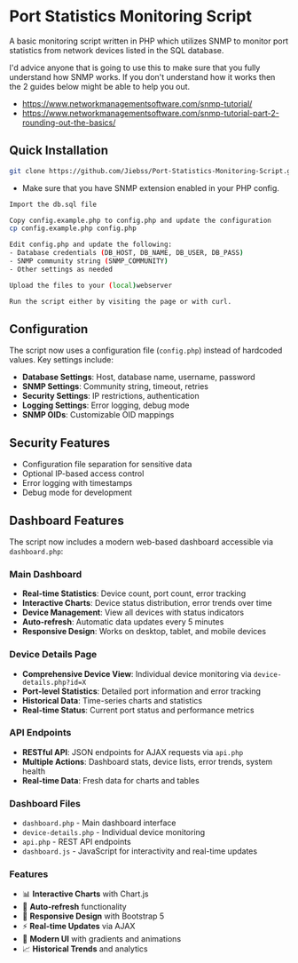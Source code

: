 # Port Statistics Monitoring Script

A basic monitoring script written in PHP which utilizes SNMP to monitor port statistics from network devices listed in the SQL database.

I'd advice anyone that is going to use this to make sure that you fully understand how SNMP works. If you don't understand how it works then the 2 guides below might be able to help you out.

- <https://www.networkmanagementsoftware.com/snmp-tutorial/>
- <https://www.networkmanagementsoftware.com/snmp-tutorial-part-2-rounding-out-the-basics/>

## Quick Installation

```bash
git clone https://github.com/Jiebss/Port-Statistics-Monitoring-Script.git
```

- Make sure that you have SNMP extension enabled in your PHP config.

```bash
Import the db.sql file
```

```bash
Copy config.example.php to config.php and update the configuration
cp config.example.php config.php
```

```bash
Edit config.php and update the following:
- Database credentials (DB_HOST, DB_NAME, DB_USER, DB_PASS)
- SNMP community string (SNMP_COMMUNITY)
- Other settings as needed
```

```bash
Upload the files to your (local)webserver
```

```bash
Run the script either by visiting the page or with curl.
```

## Configuration

The script now uses a configuration file (`config.php`) instead of hardcoded values. Key settings include:

- **Database Settings**: Host, database name, username, password
- **SNMP Settings**: Community string, timeout, retries
- **Security Settings**: IP restrictions, authentication
- **Logging Settings**: Error logging, debug mode
- **SNMP OIDs**: Customizable OID mappings

## Security Features

- Configuration file separation for sensitive data
- Optional IP-based access control
- Error logging with timestamps
- Debug mode for development

## Dashboard Features

The script now includes a modern web-based dashboard accessible via `dashboard.php`:

### Main Dashboard

- **Real-time Statistics**: Device count, port count, error tracking
- **Interactive Charts**: Device status distribution, error trends over time
- **Device Management**: View all devices with status indicators
- **Auto-refresh**: Automatic data updates every 5 minutes
- **Responsive Design**: Works on desktop, tablet, and mobile devices

### Device Details Page

- **Comprehensive Device View**: Individual device monitoring via `device-details.php?id=X`
- **Port-level Statistics**: Detailed port information and error tracking
- **Historical Data**: Time-series charts and statistics
- **Real-time Status**: Current port status and performance metrics

### API Endpoints

- **RESTful API**: JSON endpoints for AJAX requests via `api.php`
- **Multiple Actions**: Dashboard stats, device lists, error trends, system health
- **Real-time Data**: Fresh data for charts and tables

### Dashboard Files

- `dashboard.php` - Main dashboard interface
- `device-details.php` - Individual device monitoring
- `api.php` - REST API endpoints
- `dashboard.js` - JavaScript for interactivity and real-time updates

### Features

- 📊 **Interactive Charts** with Chart.js
- 🔄 **Auto-refresh** functionality
- 📱 **Responsive Design** with Bootstrap 5
- ⚡ **Real-time Updates** via AJAX
- 🎨 **Modern UI** with gradients and animations
- 📈 **Historical Trends** and analytics
